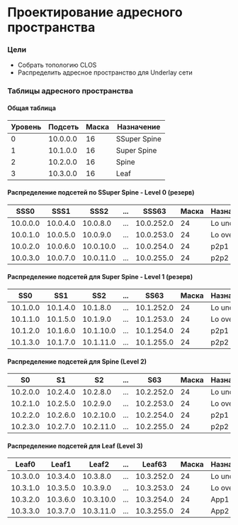# Проектирование адресного пространства

### Цели
- Собрать топологию CLOS
- Распределить адресное пространство для Underlay сети

### Таблицы адресного пространства

#### Общая таблица

|Уровень|Подсеть|Маска|Назначение
|---|---|---|---|
0|10.0.0.0|16|SSuper Spine
1|10.1.0.0|16|Super Spine
2|10.2.0.0|16|Spine
3|10.3.0.0|16|Leaf

#### Распределение подсетей по SSuper Spine - Level 0 (резерв)
|SSS0|SSS1|SSS2|...|SSS63|Маска|Назначение
|---|---|---|---|---|---|---|
10.0.0.0|10.0.4.0|10.0.8.0|...|10.0.252.0|24|Lo underlay
10.0.1.0|10.0.5.0|10.0.9.0|...|10.0.253.0|24|Lo overlay
10.0.2.0|10.0.6.0|10.0.10.0|...|10.0.254.0|24|p2p1
10.0.3.0|10.0.7.0|10.0.11.0|...|10.0.255.0|24|p2p2


#### Распределение подсетей для Super Spine - Level 1 (резерв)
|SS0|SS1|SS2|...|SS63|Маска|Назначение
|---|---|---|---|---|---|---|
10.1.0.0|10.1.4.0|10.1.8.0|...|10.1.252.0|24|Lo underlay
10.1.1.0|10.1.5.0|10.1.9.0|...|10.1.253.0|24|Lo overlay
10.1.2.0|10.1.6.0|10.1.10.0|...|10.1.254.0|24|p2p1
10.1.3.0|10.1.7.0|10.1.11.0|...|10.1.255.0|24|p2p2

#### Распределение подсетей для Spine (Level 2)
|S0|S1|S2|...|S63|Маска|Назначение
|---|---|---|---|---|---|---|
10.2.0.0|10.2.4.0|10.2.8.0|...|10.2.252.0|24|Lo underlay
10.2.1.0|10.2.5.0|10.2.9.0|...|10.2.253.0|24|Lo overlay
10.2.2.0|10.2.6.0|10.2.10.0|...|10.2.254.0|24|p2p1
10.2.3.0|10.2.7.0|10.2.11.0|...|10.2.255.0|24|p2p2

#### Распределение подсетей для Leaf (Level 3)
|Leaf0|Leaf1|Leaf2|...|Leaf63|Маска|Назначение
|---|---|---|---|---|---|---|
10.3.0.0|10.3.4.0|10.3.8.0|...|10.3.252.0|24|Lo underlay
10.3.1.0|10.3.5.0|10.3.9.0|...|10.3.253.0|24|Lo overlay
10.3.2.0|10.3.6.0|10.3.10.0|...|10.3.254.0|24|App1
10.3.3.0|10.3.7.0|10.3.11.0|...|10.3.255.0|24|App2




